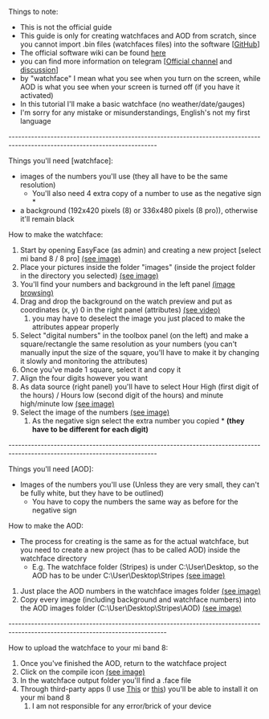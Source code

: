 Things to note:
* This is not the official guide
* This guide is only for creating watchfaces and AOD from scratch, since you cannot import .bin files (watchfaces files) into the software \[[GitHub](https://github.com/m0tral/EasyFace)\]
* The official software wiki can be found [here](https://github.com/m0tral/EasyFace/wiki)
* you can find more information on telegram \[[Official channel](https://t.me/s/mi_watch_news) and [discussion](https://t.me/mi_watch_int)\]
* by "watchface" I mean what you see when you turn on the screen, while AOD is what you see when your screen is turned off (if you have it activated)
* In this tutorial I'll make a basic watchface (no weather/date/gauges)
* I'm sorry for any mistake or misunderstandings, English's not my first language

\----------------------------------------------------------------------------------------------------------------------------

Things you'll need \[watchface\]:

* images of the numbers you'll use (they all have to be the same resolution)
   * You'll also need 4 extra copy of a number to use as the negative sign \*
* a background (192x420 pixels (8) or 336x480 pixels (8 pro)), otherwise it'll remain black

How to make the watchface:

1. Start by opening EasyFace (as admin) and creating a new project \[select mi band 8 / 8 pro\] [(see image)](https://imgur.com/a/tkxPrQj)
2. Place your pictures inside the folder "images" (inside the project folder in the directory you selected) [(see image)](https://imgur.com/a/yJPRWac)
3. You'll find your numbers and background in the left panel [(image browsing)](https://imgur.com/a/HyuLsml)
4. Drag and drop the background on the watch preview and put as coordinates (x, y) 0 in the right panel (attributes) [(see video)](https://imgur.com/a/enkSJKV)
   1. you may have to deselect the image you just placed to make the attributes appear properly
5. Select "digital numbers" in the toolbox panel (on the left) and make a square/rectangle the same resolution as your numbers (you can't manually input the size of the square, you'll have to make it by changing it slowly and monitoring the attributes)
6. Once you've made 1 square, select it and copy it
7. Align the four digits however you want
8. As data source (right panel) you'll have to select Hour High (first digit of the hours) / Hours low (second digit of the hours) and minute high/minute low [(see image)](https://imgur.com/a/IgUAdKc)
9. Select the image of the numbers [(see image)](https://imgur.com/a/LM2f9Rh)
   1. As the negative sign select the extra number you copied \* **(they have to be different for each digit)**

\----------------------------------------------------------------------------------------------------------------------------

Things you'll need \[AOD\]:

* Images of the numbers you'll use (Unless they are very small, they can't be fully white, but they have to be outlined)
   * You have to copy the numbers the same way as before for the negative sign

How to make the AOD:

* The process for creating is the same as for the actual watchface, but you need to create a new project (has to be called AOD) inside the watchface directory
   * E.g. The watchface folder (Stripes) is under C:\\User\\Desktop, so the AOD has to be under C:\\User\\Desktop\\Stripes [(see image)](https://imgur.com/a/SO1p0lE)

1. Just place the AOD numbers in the watchface images folder  [(see image)](https://imgur.com/a/OeiAYbp)
2. Copy every image (including background and watchface numbers) into the AOD images folder (C:\\User\\Desktop\\Stripes\\AOD) [(see image)](https://imgur.com/a/YTD9dOq)

\-------------------------------------------------------------------------------------------------------------------------------

How to upload the watchface to your mi band 8:

1. Once you've finished the AOD, return to the watchface project
2. Click on the compile icon [(see image)](https://imgur.com/a/fNKvchd)
3. In the watchface output folder you'll find a .face file
4. Through third-party apps (I use [This](https://play.google.com/store/apps/details?id=com.mc.xiaomi1) or [this](https://play.google.com/store/apps/details?id=asn.ark.miband8&hl=en&gl=US)) you'll be able to install it on your mi band 8
   1. I am not responsible for any error/brick of your device
